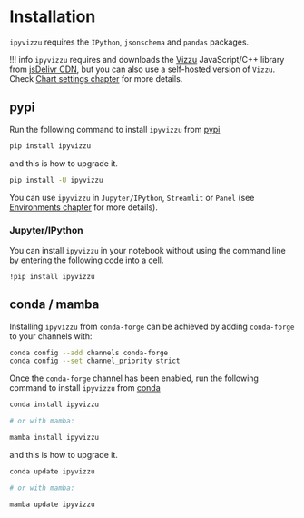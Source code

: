 # Installation

`ipyvizzu` requires the `IPython`, `jsonschema` and `pandas` packages.

!!! info
    `ipyvizzu` requires and downloads the [Vizzu](https://lib.vizzuhq.com/)
    JavaScript/C++ library from
    [jsDelivr CDN](https://www.jsdelivr.com/package/npm/vizzu), but you can also
    use a self-hosted version of `Vizzu`. Check
    [Chart settings chapter](./tutorial/chart_settings.md) for more details.

## pypi

Run the following command to install `ipyvizzu` from
[pypi](https://pypi.org/project/ipyvizzu/)

```sh
pip install ipyvizzu
```

and this is how to upgrade it.

```sh
pip install -U ipyvizzu
```

You can use `ipyvizzu` in `Jupyter/IPython`, `Streamlit` or `Panel` (see
[Environments chapter](environments/index.md) for more details).

### Jupyter/IPython

You can install `ipyvizzu` in your notebook without using the command line by
entering the following code into a cell.

```
!pip install ipyvizzu
```

## conda / mamba

Installing `ipyvizzu` from `conda-forge` can be achieved by adding `conda-forge`
to your channels with:

```sh
conda config --add channels conda-forge
conda config --set channel_priority strict
```

Once the `conda-forge` channel has been enabled, run the following command to
install `ipyvizzu` from [conda](https://anaconda.org/conda-forge/ipyvizzu/)

```sh
conda install ipyvizzu

# or with mamba:

mamba install ipyvizzu
```

and this is how to upgrade it.

```sh
conda update ipyvizzu

# or with mamba:

mamba update ipyvizzu
```
